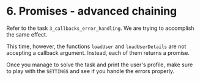 # 6. Promises - advanced chaining

Refer to the task `3_callbacks_error_handling`. We are trying to accomplish the same effect.

This time, however, the functions `loadUser` and `loadUserDetails` are not accepting a callback argument. Instead, each of them returns a promise.

Once you manage to solve the task and print the user's profile, make sure to play with the `SETTINGS` and see if you handle the errors properly.
